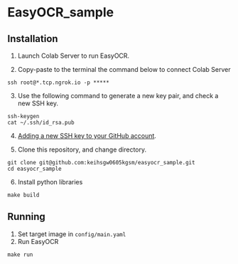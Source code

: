 # EasyOCR_sample

## Installation
1. Launch Colab Server to run EasyOCR.

2. Copy-paste to the terminal the command below to connect Colab Server

```
ssh root@*.tcp.ngrok.io -p *****
```

3. Use the following command to generate a new key pair, and check a new SSH key.
```
ssh-keygen
cat ~/.ssh/id_rsa.pub
```

4. [Adding a new SSH key to your GitHub account](https://docs.github.com/en/authentication/connecting-to-github-with-ssh/adding-a-new-ssh-key-to-your-github-account).

5. Clone this repository, and change directory.
```
git clone git@github.com:keihsgw0605kgsm/easyocr_sample.git
cd easyocr_sample
```

6. Install python libraries

```
make build
```

## Running
1. Set target image in `config/main.yaml`
2. Run EasyOCR
```
make run
```
